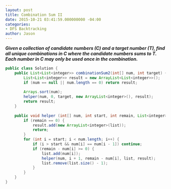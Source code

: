 ```yaml
---
layout: post
title: Combination Sum II
date: 2015-10-21 03:41:59.000000000 -04:00
categories:
- DFS Backtracking
author: Jason
---
```

<p><strong><em>Given a collection of candidate numbers (C) and a target number (T), find all unique combinations in C where the candidate numbers sums to T. Each number in C may only be used once in the combination.</em></strong><br />


``` java
public class Solution {
    public List<List<integer>> combinationSum2(int[] num, int target) {
        List<List<integer>> result = new ArrayList<List<integer>>();
        if (num == null || num.length == 0) return result;
        
        Arrays.sort(num);
        helper(num, 0, target, new ArrayList<integer>(), result);
        return result;
    }
    
    public void helper (int[] num, int start, int remain, List<integer> list, List<List<integer>> result) {
        if (remain == 0) {
            result.add(new ArrayList<integer>(list));
            return;
        }
        for (int i = start; i < num.length; i++) {
            if (i > start && num[i] == num[i - 1]) continue;
            if (remain - num[i] >= 0) {
                list.add(num[i]);
                helper(num, i + 1, remain - num[i], list, result);
                list.remove(list.size() - 1);
            }
        }
    }
}
```

